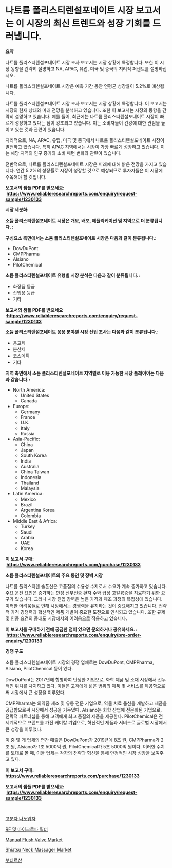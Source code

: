 <p><h1>나트륨 폴리스티렌설포네이트 시장 보고서는 이 시장의 최신 트렌드와 성장 기회를 드러냅니다.</h1></p><p><strong>요약</strong></p>
<p><p>나트륨 폴리스티렌설포네이트 시장 조사 보고서는 시장 상황에 특정합니다. 또한 이 시장 동향을 간략히 설명하고 NA, APAC, 유럽, 미국 및 중국의 지리적 퍼센트를 설명하십시오.</p><p>나트륨 폴리스티렌설포네이트 시장은 예측 기간 동안 연평균 성장률이 5.2%로 예상됩니다.</p><p>나트륨 폴리스티렌설포네이트 시장 조사 보고서는 시장 상황에 특정합니다. 이 보고서는 시장의 현재 상태와 미래 전망을 분석하고 있습니다. 또한 이 보고서는 시장의 동향을 간략히 설명하고 있습니다. 예를 들어, 최근에는 나트륨 폴리스티렌설포네이트 시장이 빠르게 성장하고 있다는 점이 강조되고 있습니다. 이는 소비자들이 건강에 대한 관심을 높이고 있는 것과 관련이 있습니다.</p><p>지리적으로, NA, APAC, 유럽, 미국 및 중국에서 나트륨 폴리스티렌설포네이트 시장이 발전하고 있습니다. 특히 APAC 지역에서는 시장이 가장 빠르게 성장하고 있습니다. 이는 해당 지역의 인구 증가와 소비 패턴 변화와 관련이 있습니다.</p><p>전반적으로, 나트륨 폴리스티렌설포네이트 시장은 미래에 대해 밝은 전망을 가지고 있습니다. 연간 5.2%의 성장률로 시장이 성장할 것으로 예상되므로 투자자들은 이 시장에 주목해야 할 것입니다.</p></p>
<p><strong>보고서의 샘플 PDF를 받으세요: &nbsp;<a href="https://www.reliableresearchreports.com/enquiry/request-sample/1230133">https://www.reliableresearchreports.com/enquiry/request-sample/1230133</a></strong></p>
<p><strong>시장 세분화:</strong></p>
<p><strong> 소듐 폴리스티렌설포네이트 시장은 개요, 배포, 애플리케이션 및 지역으로 더 분류됩니다. :</strong></p>
<p><strong>구성요소 측면에서는 소듐 폴리스티렌설포네이트 시장은 다음과 같이 분류됩니다.:</strong></p>
<p><ul><li>DowDuPont</li><li>CMPPharma</li><li>Alsiano</li><li>PilotChemical</li></ul></p>
<p><strong> 소듐 폴리스티렌설포네이트 유형별 시장 분석은 다음과 같이 분류됩니다.:</strong></p>
<p><ul><li>화장품 등급</li><li>산업용 등급</li><li>기타</li></ul></p>
<p><strong>보고서의 샘플 PDF를 받으세요 :<a href="https://www.reliableresearchreports.com/enquiry/request-sample/1230133">https://www.reliableresearchreports.com/enquiry/request-sample/1230133</a></strong></p>
<p><strong> 소듐 폴리스티렌설포네이트 응용 분야별 시장 산업 조사는 다음과 같이 분류됩니다.:</strong></p>
<p><ul><li>응고제</li><li>분산제</li><li>코스메틱</li><li>기타</li></ul></p>
<p><strong>지역 측면에서 소듐 폴리스티렌설포네이트 지역별로 이용 가능한 시장 플레이어는 다음과 같습니다.:</strong></p>
<p><ul>
    <li>
        North America:
        <ul>
            <li>United States</li>
            <li>Canada</li>
        </ul>
    </li>
    <li>
        Europe:
        <ul>
            <li>Germany</li>
            <li>France</li>
            <li>U.K.</li>
            <li>Italy</li>
            <li>Russia</li>
        </ul>
    </li>
    <li>
        Asia-Pacific:
        <ul>
            <li>China</li>
            <li>Japan</li>
            <li>South Korea</li>
            <li>India</li>
            <li>Australia</li>
            <li>China Taiwan</li>
            <li>Indonesia</li>
            <li>Thailand</li>
            <li>Malaysia</li>
        </ul>
    </li>
    <li>
        Latin America:
        <ul>
            <li>Mexico</li>
            <li>Brazil</li>
            <li>Argentina Korea</li>
            <li>Colombia</li>
        </ul>
    </li>
    <li>
        Middle East & Africa:
        <ul>
            <li>Turkey</li>
            <li>Saudi</li>
            <li>Arabia</li>
            <li>UAE</li>
            <li>Korea</li>
        </ul>
    </li>
    </ul></p>
<p><strong>이 보고서 구매: &nbsp;<a href="https://www.reliableresearchreports.com/purchase/1230133">https://www.reliableresearchreports.com/purchase/1230133</a></strong></p>
<p><strong>소듐 폴리스티렌설포네이트의 주요 동인 및 장벽 시장</strong></p>
<p><p>나트륨 폴리스티렌 술폰산은 고품질의 수용성 수지로서 수요가 계속 증가하고 있습니다. 주요 운전 요인은 증가하는 만성 신부전증 환자 수와 급성 고칼륨증을 치료하기 위한 요구가 있습니다. 그러나 시장 진입 장벽은 높은 가격과 제조 과정의 복잡성에 있습니다. 이러한 어려움들로 인해 시장에서는 경쟁력을 유지하는 것이 중요해지고 있습니다. 전략적 가격 경쟁력과 혁신적인 제품 개발이 중요한 도전으로 인식되고 있습니다. 또한 규제 및 인증 요건의 증대도 시장에서의 어려움으로 작용하고 있습니다.</p></p>
<p><strong>이 보고서를 구매하기 전에 궁금한 점이 있으면 문의하거나 공유하세요.: &nbsp;<a href="https://www.reliableresearchreports.com/enquiry/pre-order-enquiry/1230133">https://www.reliableresearchreports.com/enquiry/pre-order-enquiry/1230133</a></strong></p>
<p><strong>경쟁 구도</strong></p>
<p><p>소듐 폴리스티렌설포네이트 시장의 경쟁 업체로는 DowDuPont, CMPPharma, Alsiano, PilotChemical 등이 있다. </p><p>DowDuPont는 2017년에 합병하여 탄생한 기업으로, 화학 제품 및 소재 시장에서 선두적인 위치를 차지하고 있다. 이들은 고객에게 넓은 범위의 제품 및 서비스를 제공함으로써 시장에서 큰 성장을 이루었다. </p><p>CMPPharma는 의약품 제조 및 유통 전문 기업으로, 약물 치료 옵션을 개발하고 제품을 공급함으로써 시장에서 성공을 거두었다. Alsiano는 화학 산업에 전문화된 기업으로, 전략적 파트너십을 통해 고객에게 최고 품질의 제품을 제공한다. PilotChemical은 전 세계적으로 브랜드를 가진 케미칼 기업으로, 혁신적인 제품과 서비스로 글로벌 시장에서 큰 성장을 이루었다. </p><p>이 중 몇 개 업체의 연간 매출은 DowDuPont가 2019년에 8조 원, CMPPharma가 2조 원, Alsiano가 1조 5000억 원, PilotChemical가 5조 5000억 원이다. 이러한 수치를 토대로 볼 때, 이들 업체는 각자의 전략과 혁신을 통해 안정적인 시장 성장을 보여주고 있다.</p></p>
<p><strong>이 보고서 구매: &nbsp; <a href="https://www.reliableresearchreports.com/purchase/1230133">https://www.reliableresearchreports.com/purchase/1230133</a></strong></p>
<p><strong>보고서의 샘플 PDF를 받으세요: &nbsp;<a href="https://www.reliableresearchreports.com/enquiry/request-sample/1230133">https://www.reliableresearchreports.com/enquiry/request-sample/1230133</a></strong><strong></strong></p>
<p>&nbsp;</p>
<p><p><a href="https://github.com/vseigx30c9a1j/Market-Research-Report-List-1/blob/main/14393583776.md">고분자 나노입자</a></p><p><a href="https://medium.com/@moulafa/rf-%EB%B0%8F-%EB%A7%88%EC%9D%B4%ED%81%AC%EB%A1%9C%ED%8C%8C-%ED%95%84%ED%84%B0-%EC%8B%9C%EC%9E%A5-%EA%B7%9C%EB%AA%A8-cagr-%ED%8A%B8%EB%A0%8C%EB%93%9C-2024-2030-d94c078134c4">RF 및 마이크로파 필터</a></p><p><a href="https://view.publitas.com/reportprime-1/manual-flush-valve-market-offers-provide-insightful-data-for-the-time-period-from-2024-to-2031-and-also-provide-analysis-based-on-application-type-and-region/">Manual Flush Valve Market</a></p><p><a href="https://github.com/WillieWoodard/Market-Research-Report-List-4/blob/main/shiatsu-neck-massager-market.md">Shiatsu Neck Massager Market</a></p><p><a href="https://github.com/plelbej847484502/Market-Research-Report-List-1/blob/main/99844663775.md">부티르산</a></p></p>